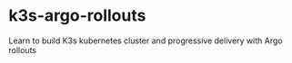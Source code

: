 # k3s-argo-rollouts
Learn to build K3s kubernetes cluster and progressive delivery with Argo rollouts

